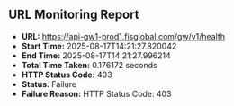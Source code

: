 ## URL Monitoring Report

- **URL:** https://api-gw1-prod1.fisglobal.com/gw/v1/health
- **Start Time:** 2025-08-17T14:21:27.820042
- **End Time:** 2025-08-17T14:21:27.996214
- **Total Time Taken:** 0.176172 seconds
- **HTTP Status Code:** 403
- **Status:** Failure
- **Failure Reason:** HTTP Status Code: 403
